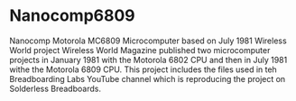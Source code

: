 # Nanocomp6809
Nanocomp Motorola MC6809 Microcomputer based on July 1981 Wireless World project
Wireless World Magazine published two microcomputer projects in January 1981 with the Motorola 6802 CPU and then in July 1981 withe the Motorola 6809 CPU.
This project includes the files used in teh Breadboarding Labs YouTube channel which is reproducing the project on Solderless Breadboards.

